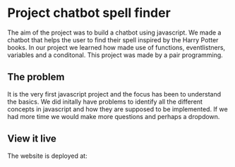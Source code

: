 # Project chatbot spell finder

The aim of the project was to build a chatbot using javascript. We made a chatbot that helps the user to find their spell inspired by the Harry Potter books. In our project we learned how made use of functions, eventlistners, variables and a conditonal. This project was made by a pair programming.

## The problem

It is the very first javascript project and the focus has been to understand the basics. We did initally have problems to identify all the different concepts in javascript and how they are supposed to be implemented. If we had more time we would make more questions and perhaps a dropdown.

## View it live

The website is deployed at:
